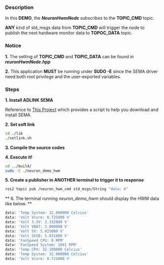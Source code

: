 
### Description
In this **DEMO**, the ***NeuronHwmNode*** subscribes to the **TOPIC_CMD** topic.

**ANY** kind of std_msgs data from **TOPIC_CMD** will trigger the node to
publish the next hardware monitor data to **TOPOC_DATA** topic.

### Notice
**1.** The setting of **TOPIC_CMD** and **TOPIC_DATA** can be found in ***reuronHwmNode.hpp***

**2.** This application **MUST** be running under **SUDO -E** since the SEMA driver need both root privilege and the user-exported variables.

### Steps
**1. Install ADLINK SEMA**

Reference to [This Project](http://ros2.local:10080/Neuron/sema-3.5-installer/) which provides a script to help you download and install SEMA.

**2. Set soft link**
```` bash
cd ./lib
./setlink.sh
````
**3. Compile the source codes**

**4. Execute it!**

```` bash
cd ../build/
sudo -E ./neuron_demo_hwm
````
**5. Create a publisher in **ANOTHER** terminal to trigger it to response**
````bash
ros2 topic pub /neuron_hwm_cmd std_msgs/String "data: 0"
````

** 6. The terminal running *neuron_demo_hwm* should display the HWM data like below. **
```` bash
data: 'Temp System: 32.000000 Celcius'
data: 'Volt Vcore: 0.725000 V'
data: 'Volt 3.3V: 3.332000 V'
data: 'Volt VBAT: 3.090000 V'
data: 'Volt 5V: 5.025000 V'
data: 'Volt 5VSB: 5.031000 V'
data: 'FanSpeed CPU: 0 RPM'
data: 'FanSpeed System: 1041 RPM'
data: 'Temp CPU: 32.100000 Celcius'
data: 'Temp System: 32.000000 Celcius'
data: 'Volt Vcore: 0.721000 V'
````